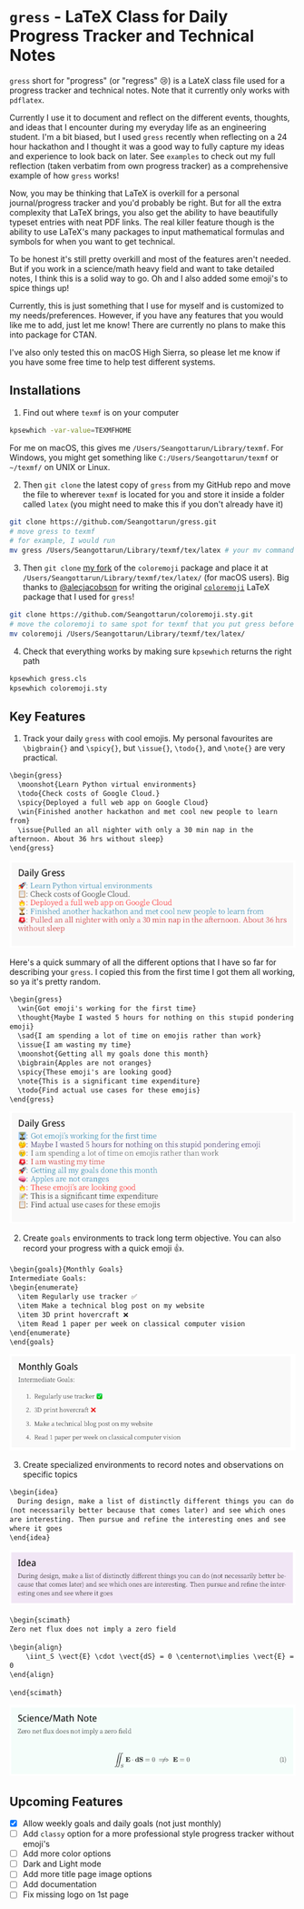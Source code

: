 # `gress` - LaTeX Class for Daily Progress Tracker and Technical Notes

`gress` short for "progress" (or "regress" 😢) is a LateX class file used for a
progress tracker and technical notes. Note that it currently only works with
`pdflatex`.

Currently I use it to document and reflect on the different events, thoughts,
and ideas that I encounter during my everyday life as an engineering student.
I'm a bit biased, but I used `gress` recently when reflecting on a 24 hour
hackathon and I thought it was a good way to fully capture my ideas and
experience to look back on later. See `examples` to check out my full reflection
(taken verbatim from own progress tracker) as a comprehensive example of how
`gress` works!

Now, you may be thinking that LaTeX is overkill for a personal journal/progress
tracker and you'd probably be right. But for all the extra complexity that LaTeX
brings, you also get the ability to have beautifully typeset entries with neat
PDF links. The real killer feature though is the ability to use LaTeX's many
packages to input mathematical formulas and symbols for when you want to get
technical.

To be honest it's still pretty overkill and most of the features aren't needed.
But if you work in a science/math heavy field and want to take detailed notes,
I think this is a solid way to go. Oh and I also added some emoji's to spice
things up!

Currently, this is just something that I use for myself and is customized to my
needs/preferences. However, if you have any features that you would like me to
add, just let me know! There are currently no plans to make this into package
for CTAN.

I've also only tested this on macOS High Sierra, so please let me know if you
have some free time to help test different systems.

## Installations
1. Find out where `texmf` is on your computer

```bash
kpsewhich -var-value=TEXMFHOME
```

For me on macOS, this gives me `/Users/Seangottarun/Library/texmf`. For Windows,
you might get something like `C:/Users/Seangottarun/texmf` or `~/texmf/` on UNIX
or Linux.

2. Then `git clone` the latest copy of `gress` from my GitHub repo and move the
file to wherever `texmf` is located for you and store it inside a folder called
`latex` (you might need to make this if you don't already have it)

```bash
git clone https://github.com/Seangottarun/gress.git
# move gress to texmf
# for example, I would run
mv gress /Users/Seangottarun/Library/texmf/tex/latex # your mv command might be different
```

3. Then `git clone` [my fork](https://github.com/Seangottarun/coloremoji.sty.git)
of the `coloremoji` package and place it at `/Users/Seangottarun/Library/texmf/tex/latex/` (for macOS users). Big thanks to [@alecjacobson](https://github.com/alecjacobson) for writing the original [`coloremoji`](https://github.com/alecjacobson/coloremoji.sty) LaTeX package that I used for `gress`!

```bash
git clone https://github.com/Seangottarun/coloremoji.sty.git
# move the coloremoji to same spot for texmf that you put gress before
mv coloremoji /Users/Seangottarun/Library/texmf/tex/latex/
```

4. Check that everything works by making sure `kpsewhich` returns the right path

```bash
kpsewhich gress.cls
kpsewhich coloremoji.sty
```

## Key Features
1. Track your daily `gress` with cool emojis. My personal favourites are
`\bigbrain{}` and `\spicy{}`, but `\issue{}`, `\todo{}`, and `\note{}` are
very practical.

```
\begin{gress}
  \moonshot{Learn Python virtual environments}
  \todo{Check costs of Google Cloud.}
  \spicy{Deployed a full web app on Google Cloud}
  \win{Finished another hackathon and met cool new people to learn from}
  \issue{Pulled an all nighter with only a 30 min nap in the afternoon. About 36 hrs without sleep}
\end{gress}
```

![Daily gress](media/daily_gress.png)

Here's a quick summary of all the different options that I have so far for
describing your `gress`. I copied this from the first time I got them all
working, so ya it's pretty random.

```
\begin{gress}
  \win{Got emoji's working for the first time}
  \thought{Maybe I wasted 5 hours for nothing on this stupid pondering emoji}
  \sad{I am spending a lot of time on emojis rather than work}
  \issue{I am wasting my time}
  \moonshot{Getting all my goals done this month}
  \bigbrain{Apples are not oranges}
  \spicy{These emoji's are looking good}
  \note{This is a significant time expenditure}
  \todo{Find actual use cases for these emojis}
\end{gress}
```

![gress](media/gress.png)

2. Create `goals` environments to track long term objective. You can also record
your progress with a quick emoji 👍.

```
\begin{goals}{Monthly Goals}
Intermediate Goals:
\begin{enumerate}
  \item Regularly use tracker ✅
  \item Make a technical blog post on my website
  \item 3D print hovercraft ❌
  \item Read 1 paper per week on classical computer vision
\end{enumerate}
\end{goals}
```

![Monthly Goals Example](media/goals.png)


3. Create specialized environments to record notes and observations on
specific topics

```
\begin{idea}
  During design, make a list of distinctly different things you can do (not necessarily better because that comes later) and see which ones are interesting. Then pursue and refine the interesting ones and see where it goes
\end{idea}
```

![Example Idea Note](media/idea.png)

```
\begin{scimath}
Zero net flux does not imply a zero field

\begin{align}
    \iint_S \vect{E} \cdot \vect{dS} = 0 \centernot\implies \vect{E} = 0
\end{align}

\end{scimath}
```

![Example Math Note](media/math_note.png)



## Upcoming Features
- [X] Allow weekly goals and daily goals (not just monthly)
- [ ] Add `classy` option for a more professional style progress tracker without emoji's
- [ ] Add more color options
- [ ] Dark and Light mode
- [ ] Add more title page image options
- [ ] Add documentation
- [ ] Fix missing logo on 1st page
